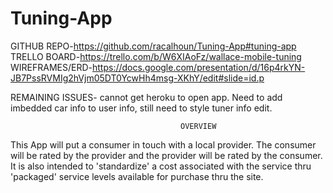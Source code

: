 # Tuning-App
GITHUB REPO-https://github.com/racalhoun/Tuning-App#tuning-app
TRELLO BOARD-https://trello.com/b/W6XIAoFz/wallace-mobile-tuning
WIREFRAMES/ERD-https://docs.google.com/presentation/d/16p4rkYN-JB7PssRVMIg2hVjm05DT0YcwHh4msg-XKhY/edit#slide=id.p

REMAINING ISSUES- cannot get heroku to open app. Need to add imbedded car info to user info, still need to style tuner info edit.








                                          OVERVIEW
This App will put a consumer in touch with a local provider. The consumer will be rated by the provider and the provider will be rated by the consumer. It is also intended to 'standardize' a cost associated with the service thru 'packaged' service levels available for purchase thru the site. 
 

                                          

                                      